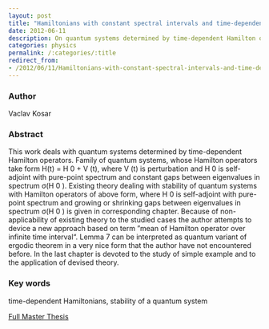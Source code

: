 ```yaml
---
layout: post
title: "Hamiltonians with constant spectral intervals and time-dependent perturbation"
date: 2012-06-11
description: On quantum systems determined by time-dependent Hamilton operators. Family of quantum systems, whose Hamilton operators take form H(t) = H 0 + V (t), where V (t) is perturbation and H 0 is self-adjoint with pure-point spectrum and constant gaps between eigenvalues in spectrum σ(H 0 ).
categories: physics
permalink: /:categories/:title
redirect_from:
- /2012/06/11/Hamiltonians-with-constant-spectral-intervals-and-time-dependent-perturbation.html
---
```


### Author
Vaclav Kosar

### Abstract
This work deals with quantum systems determined by time-dependent Hamilton operators. Family of quantum systems, whose Hamilton operators take form H(t) = H 0 + V (t), where V (t) is perturbation and H 0 is self-adjoint with pure-point spectrum and constant gaps between eigenvalues in spectrum σ(H 0 ). Existing theory dealing with stability of quantum systems with Hamilton operators of above form, where H 0 is self-adjoint with pure-point spectrum and growing or shrinking gaps between eigenvalues in spectrum σ(H 0 ) is given in corresponding chapter. Because of non-applicability of existing theory to the studied cases the author attempts to device a new approach based on term ”mean of Hamilton operator over infinite time interval“. Lemma 7 can be interpreted as quantum variant of ergodic theorem in a very nice form that the author have not encountered before. In the last chapter is devoted to the study of simple example and to the application of devised theory.

### Key words
time-dependent Hamiltonians, stability of a quantum system

[Full Master Thesis](http://physics.fjfi.cvut.cz/publications/mf/2009/kosar_thesis.pdf)
